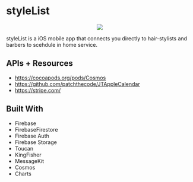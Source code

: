 # styleList

<p align="center">
  <img src="https://user-images.githubusercontent.com/43770152/55572518-bf5bd480-56d5-11e9-8d84-ac654ef9d95b.png" />
</p>


styleList is a iOS mobile app that connects you directly to hair-stylists and barbers to scehdule in home service. 


## APIs + Resources 

* https://cocoapods.org/pods/Cosmos
* https://github.com/patchthecode/JTAppleCalendar
* https://stripe.com/

## Built With

* Firebase 
* FirebaseFirestore
* Firebase Auth
* Firebase Storage 
* Toucan
* KingFisher
* MessageKit
* Cosmos
* Charts
